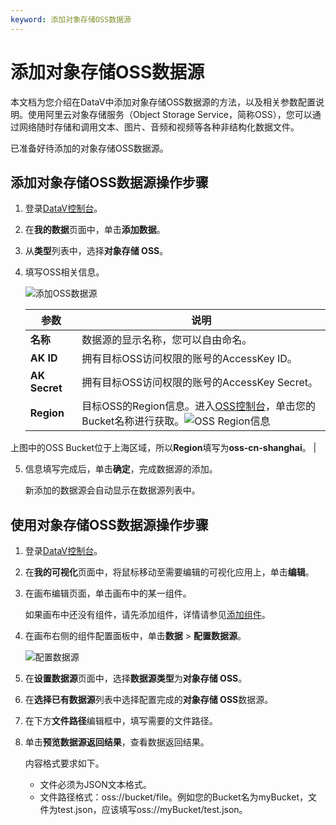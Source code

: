 ```yaml
---
keyword: 添加对象存储OSS数据源
---
```


# 添加对象存储OSS数据源

本文档为您介绍在DataV中添加对象存储OSS数据源的方法，以及相关参数配置说明。使用阿里云对象存储服务（Object Storage Service，简称OSS），您可以通过网络随时存储和调用文本、图片、音频和视频等各种非结构化数据文件。

已准备好待添加的对象存储OSS数据源。

## 添加对象存储OSS数据源操作步骤

1.  登录[DataV控制台](https://datav.aliyun.com/)。

2.  在**我的数据**页面中，单击**添加数据**。

3.  从**类型**列表中，选择**对象存储 OSS**。

4.  填写OSS相关信息。

    ![添加OSS数据源](https://static-aliyun-doc.oss-cn-hangzhou.aliyuncs.com/assets/img/zh-CN/8005964951/p32329.png)

    |参数|说明|
    |--|--|
    |**名称**|数据源的显示名称，您可以自由命名。|
    |**AK ID**|拥有目标OSS访问权限的账号的AccessKey ID。|
    |**AK Secret**|拥有目标OSS访问权限的账号的AccessKey Secret。|
    |**Region**|目标OSS的Region信息。进入[OSS控制台](https://oss.console.aliyun.com/)，单击您的Bucket名称进行获取。![OSS Region信息](https://static-aliyun-doc.oss-cn-hangzhou.aliyuncs.com/assets/img/zh-CN/8005964951/p32341.png)

上图中的OSS Bucket位于上海区域，所以**Region**填写为**oss-cn-shanghai**。 |

5.  信息填写完成后，单击**确定**，完成数据源的添加。

    新添加的数据源会自动显示在数据源列表中。


## 使用对象存储OSS数据源操作步骤

1.  登录[DataV控制台](https://datav.aliyun.com/)。

2.  在**我的可视化**页面中，将鼠标移动至需要编辑的可视化应用上，单击**编辑**。

3.  在画布编辑页面，单击画布中的某一组件。

    如果画布中还没有组件，请先添加组件，详情请参见[添加组件](/cn.zh-CN/组件管理/添加组件.md)。

4.  在画布右侧的组件配置面板中，单击**数据** \> **配置数据源**。

    ![配置数据源](https://static-aliyun-doc.oss-cn-hangzhou.aliyuncs.com/assets/img/zh-CN/2637420061/p65745.png)

5.  在**设置数据源**页面中，选择**数据源类型**为**对象存储 OSS**。

6.  在**选择已有数据源**列表中选择配置完成的**对象存储 OSS**数据源。

7.  在下方**文件路径**编辑框中，填写需要的文件路径。

8.  单击**预览数据源返回结果**，查看数据返回结果。

    内容格式要求如下。

    -   文件必须为JSON文本格式。
    -   文件路径格式：oss://bucket/file。例如您的Bucket名为myBucket，文件为test.json，应该填写oss://myBucket/test.json。

